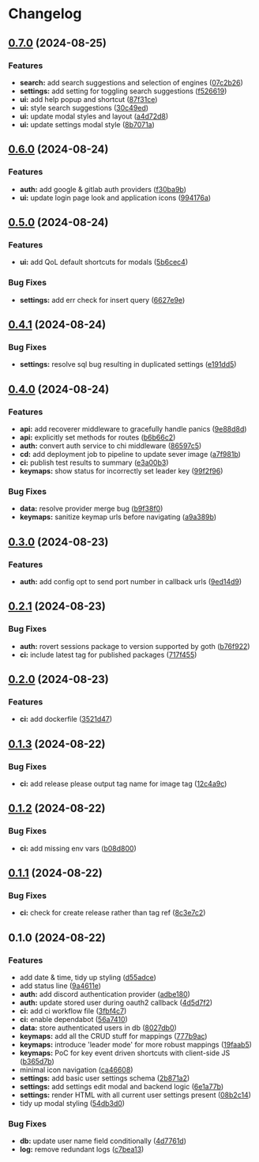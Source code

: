 # Changelog

## [0.7.0](https://github.com/scottmckendry/mnemstart/compare/v0.6.0...v0.7.0) (2024-08-25)


### Features

* **search:** add search suggestions and selection of engines ([07c2b26](https://github.com/scottmckendry/mnemstart/commit/07c2b2602178e734af1a3c847acf54455c5d6c80))
* **settings:** add setting for toggling search suggestions ([f526619](https://github.com/scottmckendry/mnemstart/commit/f526619fee7b625bd0ed21b4211a38c0573cf2ba))
* **ui:** add help popup and shortcut ([87f31ce](https://github.com/scottmckendry/mnemstart/commit/87f31ce8e54b37096ec5404d5f3ecf1481875976))
* **ui:** style search suggestions ([30c49ed](https://github.com/scottmckendry/mnemstart/commit/30c49ed74790d157724a41a4982349d138dcd910))
* **ui:** update modal styles and layout ([a4d72d8](https://github.com/scottmckendry/mnemstart/commit/a4d72d802bce2b2f36074a9178d90eae943c766f))
* **ui:** update settings modal style ([8b7071a](https://github.com/scottmckendry/mnemstart/commit/8b7071af9d81e0437c0dae9e05c0a23f9552cf9f))

## [0.6.0](https://github.com/scottmckendry/mnemstart/compare/v0.5.0...v0.6.0) (2024-08-24)


### Features

* **auth:** add google & gitlab auth providers ([f30ba9b](https://github.com/scottmckendry/mnemstart/commit/f30ba9bee3260cc314a52eb1aa9a1b28a797f87e))
* **ui:** update login page look and application icons ([994176a](https://github.com/scottmckendry/mnemstart/commit/994176aa8327ce3ac6726769dee8d3dc5307d29d))

## [0.5.0](https://github.com/scottmckendry/mnemstart/compare/v0.4.1...v0.5.0) (2024-08-24)


### Features

* **ui:** add QoL default shortcuts for modals ([5b6cec4](https://github.com/scottmckendry/mnemstart/commit/5b6cec4c0e26c2c1ac3b1044af1d49e4dd238a8e))


### Bug Fixes

* **settings:** add err check for insert query ([6627e9e](https://github.com/scottmckendry/mnemstart/commit/6627e9e42a10cc4fdd6e073447594e22d00421a9))

## [0.4.1](https://github.com/scottmckendry/mnemstart/compare/v0.4.0...v0.4.1) (2024-08-24)


### Bug Fixes

* **settings:** resolve sql bug resulting in duplicated settings ([e191dd5](https://github.com/scottmckendry/mnemstart/commit/e191dd57db2d3a54cfd9866b50239004e8b8d5ad))

## [0.4.0](https://github.com/scottmckendry/mnemstart/compare/v0.3.0...v0.4.0) (2024-08-24)


### Features

* **api:** add recoverer middleware to gracefully handle panics ([9e88d8d](https://github.com/scottmckendry/mnemstart/commit/9e88d8dc1e5799a673e94dc94dec57aa00005014))
* **api:** explicitly set methods for routes ([b6b66c2](https://github.com/scottmckendry/mnemstart/commit/b6b66c2d329af6210c08f6cb38b8ad3743d3437b))
* **auth:** convert auth service to chi middleware ([86597c5](https://github.com/scottmckendry/mnemstart/commit/86597c5e21641f926e60c7bd8902f15795136fd6))
* **cd:** add deployment job to pipeline to update sever image ([a7f981b](https://github.com/scottmckendry/mnemstart/commit/a7f981b58057b1164fb0a2d1e38019c55f20eb47))
* **ci:** publish test results to summary ([e3a00b3](https://github.com/scottmckendry/mnemstart/commit/e3a00b3828a11433af20d9b3fa93f1f6eec90075))
* **keymaps:** show status for incorrectly set leader key ([99f2f96](https://github.com/scottmckendry/mnemstart/commit/99f2f96a1038f5db1b10d3ae4756590420a92cc7))


### Bug Fixes

* **data:** resolve provider merge bug ([b9f38f0](https://github.com/scottmckendry/mnemstart/commit/b9f38f0f2d37457853d21b671ebe78cffd365cb1))
* **keymaps:** sanitize keymap urls before navigating ([a9a389b](https://github.com/scottmckendry/mnemstart/commit/a9a389bac364f53f6c87157399d9e1ff9eb14ab2))

## [0.3.0](https://github.com/scottmckendry/mnemstart/compare/v0.2.1...v0.3.0) (2024-08-23)


### Features

* **auth:** add config opt to send port number in callback urls ([9ed14d9](https://github.com/scottmckendry/mnemstart/commit/9ed14d9f640e3ed2fabad28c8b12027996a23065))

## [0.2.1](https://github.com/scottmckendry/mnemstart/compare/v0.2.0...v0.2.1) (2024-08-23)


### Bug Fixes

* **auth:** rovert sessions package to version supported by goth ([b76f922](https://github.com/scottmckendry/mnemstart/commit/b76f92267a0324e7e564064fec22fa795bb26b94))
* **ci:** include latest tag for published packages ([717f455](https://github.com/scottmckendry/mnemstart/commit/717f455c68ab98d28f2fe63b1196341f8b0fa476))

## [0.2.0](https://github.com/scottmckendry/mnemstart/compare/v0.1.3...v0.2.0) (2024-08-23)


### Features

* **ci:** add dockerfile ([3521d47](https://github.com/scottmckendry/mnemstart/commit/3521d47907dab5cbaca198c4d16ee3a165ccad7d))

## [0.1.3](https://github.com/scottmckendry/mnemstart/compare/v0.1.2...v0.1.3) (2024-08-22)


### Bug Fixes

* **ci:** add release please output tag name for image tag ([12c4a9c](https://github.com/scottmckendry/mnemstart/commit/12c4a9cb8e7ca4522f904c11b8c4ccd14c1e143e))

## [0.1.2](https://github.com/scottmckendry/mnemstart/compare/v0.1.1...v0.1.2) (2024-08-22)


### Bug Fixes

* **ci:** add missing env vars ([b08d800](https://github.com/scottmckendry/mnemstart/commit/b08d800fe1cdf619ced0f342127a5a2ed725eb0f))

## [0.1.1](https://github.com/scottmckendry/mnemstart/compare/v0.1.0...v0.1.1) (2024-08-22)


### Bug Fixes

* **ci:** check for create release rather than tag ref ([8c3e7c2](https://github.com/scottmckendry/mnemstart/commit/8c3e7c281c6ceac91acb9c2ec6fceac37c4ae75f))

## 0.1.0 (2024-08-22)


### Features

* add date & time, tidy up styling ([d55adce](https://github.com/scottmckendry/mnemstart/commit/d55adce33ef56d79ca3d9038e88176b0a273f10d))
* add status line ([9a4611e](https://github.com/scottmckendry/mnemstart/commit/9a4611ecf45e67468010dfee28a8f3440db38d76))
* **auth:** add discord authentication provider ([adbe180](https://github.com/scottmckendry/mnemstart/commit/adbe180d60c61a48d41edac2f5aa530506a52f96))
* **auth:** update stored user during oauth2 callback ([4d5d7f2](https://github.com/scottmckendry/mnemstart/commit/4d5d7f2ce59983004044d24cd153e7969bafab96))
* **ci:** add ci workflow file ([3fbf4c7](https://github.com/scottmckendry/mnemstart/commit/3fbf4c71770af5d3c2b6afd74913866a9faf25c6))
* **ci:** enable dependabot ([56a7410](https://github.com/scottmckendry/mnemstart/commit/56a74106740f881f69b852e047a5b2217c86d744))
* **data:** store authenticated users in db ([8027db0](https://github.com/scottmckendry/mnemstart/commit/8027db03195fc2ed5397e5ba4021a46f57ceb213))
* **keymaps:** add all the CRUD stuff for mappings ([777b9ac](https://github.com/scottmckendry/mnemstart/commit/777b9ac90c0d923678d8ad0fa013a39a2ea594bd))
* **keymaps:** introduce 'leader mode' for more robust mappings ([19faab5](https://github.com/scottmckendry/mnemstart/commit/19faab5d05804d0fa715dc003601708a6a3ee2f0))
* **keymaps:** PoC for key event driven shortcuts with client-side JS ([b365d7b](https://github.com/scottmckendry/mnemstart/commit/b365d7b567a797d1f92a73a62d23434936b42a26))
* minimal icon navigation ([ca46608](https://github.com/scottmckendry/mnemstart/commit/ca4660876a8d35cb4d3097fb278a5d4ec29f1b7f))
* **settings:** add basic user settings schema ([2b871a2](https://github.com/scottmckendry/mnemstart/commit/2b871a2af455b9233c4c646a71058ee7e3ab774c))
* **settings:** add settings edit modal and backend logic ([6e1a77b](https://github.com/scottmckendry/mnemstart/commit/6e1a77bb474b38d851fad5982babb59e710bd293))
* **settings:** render HTML with all current user settings present ([08b2c14](https://github.com/scottmckendry/mnemstart/commit/08b2c141193c98f3978dfe13985465e068d31d4c))
* tidy up modal styling ([54db3d0](https://github.com/scottmckendry/mnemstart/commit/54db3d0a4e5863809e8f1d4aa45195270fdd364a))


### Bug Fixes

* **db:** update user name field conditionally ([4d7761d](https://github.com/scottmckendry/mnemstart/commit/4d7761d70c4359112960078fa9cafb512f642cf9))
* **log:** remove redundant logs ([c7bea13](https://github.com/scottmckendry/mnemstart/commit/c7bea13b4e292f7944d7dca08905a4e913a7cbe5))
